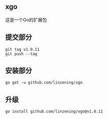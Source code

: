 ## xgo

这是一个Go的扩展包

## 提交部分

```
git tag v1.0.11
git push --tag
```

## 安装部分

```
go get -u github.com/linzening/xgo
```

## 升级

```
go install github.com/linzening/xgo@v1.0.11
```